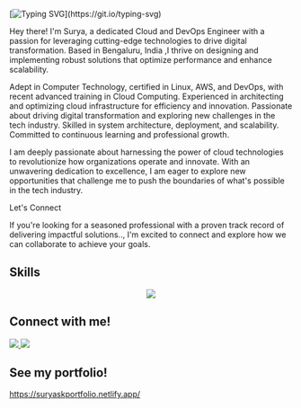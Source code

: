 [![Typing SVG](https://readme-typing-svg.herokuapp.com?font=Fira+Code&pause=1000&color=E9F7E7&random=false&width=435&lines=Hey+i+am+Surya!)](https://git.io/typing-svg)

Hey there! I'm Surya, a dedicated Cloud and DevOps Engineer with a passion for leveraging cutting-edge technologies to drive digital transformation. Based in Bengaluru, India ,I thrive on designing and implementing robust solutions that optimize performance and enhance scalability.

Adept in Computer Technology, certified in Linux, AWS, and DevOps, with recent advanced training in Cloud Computing. Experienced in architecting and optimizing cloud infrastructure for efficiency and innovation. Passionate about driving digital transformation and exploring new challenges in the tech industry. Skilled in system architecture, deployment, and scalability. Committed to continuous learning and professional growth. 

I am deeply passionate about harnessing the power of cloud technologies to revolutionize how organizations operate and innovate. With an unwavering dedication to excellence, I am eager to explore new opportunities that challenge me to push the boundaries of what's possible in the tech industry.

Let's Connect

If you're looking for a seasoned professional with a proven track record of delivering impactful solutions.., I'm excited to connect and explore how we can collaborate to achieve your goals.

## Skills


<p align="center">
  <a href="https://skillicons.dev">
    <img src="https://skillicons.dev/icons?i=linux,devops,aws,maven,docker,jenkins,kubernetes,ansible,terraform,html,css,python&perline=13" />
  </a>
</p>



## Connect with me!
<p > 
 <a href="https://www.linkedin.com/in/suryakumar11">
    <img src="https://skillicons.dev/icons?i=linkedin" />
  </a>
 
  <a href="https://www.instagram.com/_s_urya_sk_/">
   <img src="https://skillicons.dev/icons?i=instagram" />
  </a> 
</p>

## See my portfolio!
https://suryaskportfolio.netlify.app/






